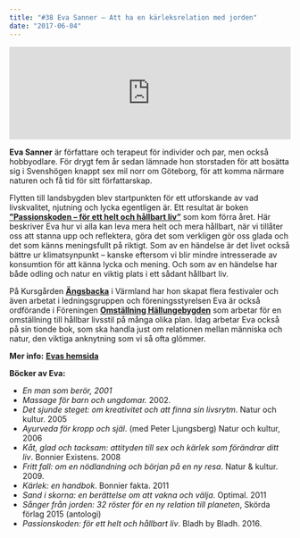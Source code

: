 ```yaml
---
title: "#38 Eva Sanner – Att ha en kärleksrelation med jorden"
date: "2017-06-04"
---
```


<iframe src="https://w.soundcloud.com/player/?url=https%3A//api.soundcloud.com/tracks/325963177&amp;color=ff5500&amp;auto_play=false&amp;hide_related=false&amp;show_comments=true&amp;show_user=true&amp;show_reposts=false" width="100%" height="166" frameborder="no" scrolling="no"></iframe>

**Eva Sanner** är författare och terapeut för individer och par, men också hobbyodlare. För drygt fem år sedan lämnade hon storstaden för att bosätta sig i Svenshögen knappt sex mil norr om Göteborg, för att komma närmare naturen och få tid för sitt författarskap.

Flytten till landsbygden blev startpunkten för ett utforskande av vad livskvalitet, njutning och lycka egentligen är. Ett resultat är boken **[”Passionskoden – för ett helt och hållbart liv”](http://www.evasanner.se/bocker/)** som kom förra året. Här beskriver Eva hur vi alla kan leva mera helt och mera hållbart, när vi tillåter oss att stanna upp och reflektera, göra det som verkligen gör oss glada och det som känns meningsfullt på riktigt. Som av en händelse är det livet också bättre ur klimatsynpunkt – kanske eftersom vi blir mindre intresserade av konsumtion för att känna lycka och mening. Och som av en händelse har både odling och natur en viktig plats i ett sådant hållbart liv.

På Kursgården **[Ängsbacka](http://www.angsbacka.se/)** i Värmland har hon skapat flera festivaler och även arbetat i ledningsgruppen och föreningsstyrelsen Eva är också ordförande i Föreningen [**Omställning Hällungebygden**](http://www.hallungebygden.se/) som arbetar för en omställning till hållbar livsstil på många olika plan. Idag arbetar Eva också på sin tionde bok, som ska handla just om relationen mellan människa och natur, den viktiga anknytning som vi så ofta glömmer.

**Mer info:** **[Evas hemsida](http://www.evasanner.se/)**

**Böcker av Eva:**

- _En man som berör, 2001_
- _Massage för barn och ungdomar._ 2002.
- _Det sjunde steget: om kreativitet och att finna sin livsrytm_. Natur och kultur. 2005
- _Ayurveda för kropp och själ_. (med Peter Ljungsberg) Natur och kultur, 2006
- _Kåt, glad och tacksam: attityden till sex och kärlek som förändrar ditt liv_. Bonnier Existens. 2008
- _Fritt fall: om en nödlandning och början på en ny resa_. Natur & kultur. 2009.
- _Kärlek: en handbok_. Bonnier fakta. 2011
- _Sand i skorna: en berättelse om att vakna och välja_. Optimal. 2011
- _Sånger från jorden: 32 röster för en ny relation till planeten_, Skörda förlag 2015 (antologi)
- _Passionskoden: för ett helt och hållbart liv_. Bladh by Bladh. 2016.
